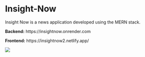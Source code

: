 ﻿# Insight-Now
<p> Insight Now is a news application developed using the MERN stack. </p>
 <p><b>Backend:</b> https://insightnow.onrender.com</p>
 <p><b>Frontend:</b> https://insightnow2.netlify.app/</p>
<img src="https://github.com/Jiya-garg9971/Insight-Now/assets/100217150/9bcf2fbe-25bc-44cb-8343-294ccb371643"/>
